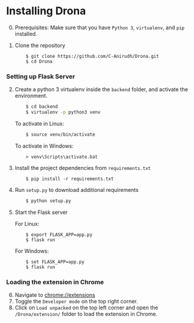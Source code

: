 # Installing Drona

0. Prerequisites: Make sure that you have `Python 3`, `virtualenv`, and `pip` installed.     
1. Clone the repository
   
    ```
        $ git clone https://github.com/C-Anirudh/Drona.git
        $ cd Drona
    ```

### Setting up Flask Server

2. Create a python 3 virtualenv inside the `backend` folder, and activate the environment.
    ```bash
        $ cd backend
        $ virtualenv -p python3 venv
    ```

    To activate in Linux:
    ```bash
        $ source venv/bin/activate 
    ```

    To activate in Windows:
    ```Pu
        > venv\Scripts\activate.bat
    ```   
3. Install the project dependencies from `requirements.txt`
    ```
        $ pip install -r requirements.txt
    ```
4. Run `setup.py` to download additional requirements
    ```bash
        $ python setup.py 
    ```
5. Start the Flask server
    
    For Linux:
    ```
        $ export FLASK_APP=app.py
        $ flask run
    ```

    For Windows:
    ```
        $ set FLASK_APP=app.py
        $ flask run
    ```

### Loading the extension in Chrome

6. Navigate to [chrome://extensions](chrome://extensions)
7. Toggle the `Developer mode` on the top right corner.
8. Click on `Load unpacked` on the top left corner and open the `/Drona/extension/` folder to load the extension in Chrome.
